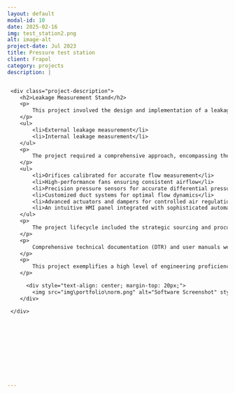 ```yaml
---
layout: default
modal-id: 10
date: 2025-02-16
img: test_station2.png
alt: image-alt
project-date: Jul 2023
title: Pressure test station
client: Frapol
category: projects
description: |


 <div class="project-description">
    <h2>Leakage Measurement Stand</h2>
    <p>
        This project involved the design and implementation of a leakage measurement stand in accordance with the PN EN 13141-7 standard, which outlines the methodology for testing the airtightness of recuperators. The primary objectives of the system were to ensure precise and reliable:
    </p>
    <ul>
        <li>External leakage measurement</li>
        <li>Internal leakage measurement</li>
    </ul>
    <p>
        The project required a comprehensive approach, encompassing the specification and integration of all essential components. This included:
    </p>
    <ul>
        <li>Orifices calibrated for accurate flow measurement</li>
        <li>High-performance fans ensuring consistent airflow</li>
        <li>Precision pressure sensors for accurate differential pressure readings</li>
        <li>Customized duct systems for optimal flow dynamics</li>
        <li>Advanced actuators and dampers for controlled air regulation</li>
        <li>An intuitive HMI panel integrated with sophisticated automation systems for streamlined operation and monitoring</li>
    </ul>
    <p>
        The project lifecycle included the strategic sourcing and procurement of all equipment, ensuring that components met the highest industry standards and were ready for seamless integration during the production phase. 
    </p>
    <p>
        Comprehensive technical documentation (DTR) and user manuals were meticulously developed, providing detailed guidance on installation, operation, and maintenance procedures. These documents were crafted to enhance user understanding and ensure safe, efficient utilization of the measurement stand.
    </p>
    <p>
        This project exemplifies a high level of engineering proficiency and commitment to quality, delivering a reliable solution for accurate leakage testing while adhering to stringent industry standards.
    </p>

      <div style="text-align: center; margin-top: 20px;">
        <img src="img\portfolio\norm.png" alt="Software Screenshot" style="max-width: 100%; height: auto; border: 1px solid #ddd; border-radius: 5px; padding: 5px;">
    </div>

 </div>






 




---
```


